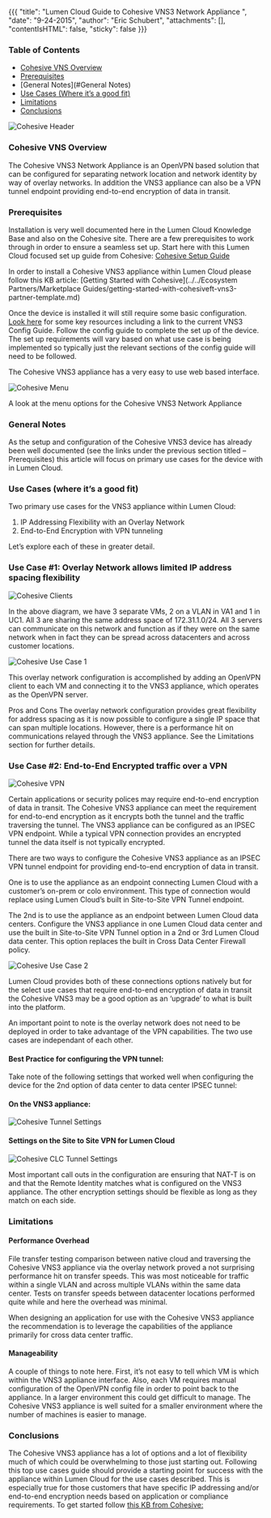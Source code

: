 {{{
  "title": "Lumen Cloud Guide to Cohesive VNS3 Network Appliance ",
  "date": "9-24-2015",
  "author": "Eric Schubert",
  "attachments": [],
  "contentIsHTML": false,
  "sticky": false
}}}

### Table of Contents

* [Cohesive VNS Overview](#Cohesive-VNS-Overview)
* [Prerequisites](#Prerequisites)
* [General Notes](#General Notes)
* [Use Cases (Where it’s a good fit)](#Use-Cases-Where-it’s-a-good-fit)
* [Limitations](#Limitations)
* [Conclusions](#Conclusions)

![Cohesive Header](../../images/Cohesive-UI-Title.png)

### Cohesive VNS Overview
The Cohesive VNS3 Network Appliance is an OpenVPN based solution that can be configured for separating network location and network identity by way of overlay networks. In addition the VNS3 appliance can also be a VPN tunnel endpoint providing end-to-end encryption of data in transit.

### Prerequisites
Installation is very well documented here in the Lumen Cloud Knowledge Base and also on the Cohesive site. There are a few prerequisites to work through in order to ensure a seamless set up. Start here with this Lumen Cloud focused set up guide from Cohesive: [Cohesive Setup Guide](//cohesive.net/dnld/Cohesive-Networks_VNS3-3.5-CenturyLink.pdf)

In order to install a Cohesive VNS3 appliance within Lumen Cloud please follow this KB article: [Getting Started with Cohesive](../../Ecosystem Partners/Marketplace Guides/getting-started-with-cohesiveft-vns3-partner-template.md)

Once the device is installed it will still require some basic configuration. [Look here](//cohesive.net/vns3/centurylink)  for some key resources including a link to the current VNS3 Config Guide. Follow the config guide to complete the set up of the device. The set up requirements will vary based on what use case is being implemented so typically just the relevant sections of the config guide will need to be followed.

The Cohesive VNS3 appliance has a very easy to use web based interface.

![Cohesive Menu](../../images/Cohesive-UI-Menu.png)

A look at the menu options for the Cohesive VNS3 Network Appliance



### General Notes

As the setup and configuration of the Cohesive VNS3 device has already been well documented (see the links under the previous section titled – Prerequisites) this article will focus on primary use cases for the device with in Lumen Cloud.

### Use Cases (where it’s a good fit)
Two primary use cases for the VNS3 appliance within Lumen Cloud:

1.	IP Addressing Flexibility with an Overlay Network
2.	End-to-End Encryption with VPN tunneling

Let’s explore each of these in greater detail.

### Use Case #1: Overlay Network allows limited IP address spacing flexibility

![Cohesive Clients](../../images/Cohesive-UI-Buildpack-clients.png)

In the above diagram, we have 3 separate VMs, 2 on a VLAN in VA1 and 1 in UC1. All 3 are sharing the same address space of 172.31.1.0/24. All 3 servers can communicate on this network and function as if they were on the same network when in fact they can be spread across datacenters and across customer locations.

![Cohesive Use Case 1](../../images/Cohesive-vns3-overlay-network.png)

This overlay network configuration is accomplished by adding an OpenVPN client to each VM and connecting it to the VNS3 appliance, which operates as the OpenVPN server.

Pros and Cons
The overlay network configuration provides great flexibility for address spacing as it is now possible to configure a single IP space that can span multiple locations. However, there is a performance hit on communications relayed through the VNS3 appliance. See the Limitations section for further details.



### Use Case #2: End-to-End Encrypted traffic over a VPN

![Cohesive VPN](../../images/Cohesive-UI-Tunnel.png)

Certain applications or security polices may require end-to-end encryption of data in transit. The Cohesive VNS3 appliance can meet the requirement for end-to-end encryption as it encrypts both the tunnel and the traffic traversing the tunnel.
The VNS3 appliance can be configured as an IPSEC VPN endpoint. While a typical VPN connection provides an encrypted tunnel the data itself is not typically encrypted.

There are two ways to configure the Cohesive VNS3 appliance as an IPSEC VPN tunnel endpoint for providing end-to-end encryption of data in transit.

One is to use the appliance as an endpoint connecting Lumen Cloud with a customer’s on-prem or colo environment. This type of connection would replace using Lumen Cloud’s built in Site-to-Site VPN Tunnel endpoint.

The 2nd is to use the appliance as an endpoint between Lumen Cloud data centers. Configure the VNS3 appliance in one Lumen Cloud data center and use the built in Site-to-Site VPN Tunnel option in a 2nd or 3rd Lumen Cloud data center. This option replaces the built in Cross Data Center Firewall policy.

![Cohesive Use Case 2](../../images/Cohesive-vns3-encryption.png)

Lumen Cloud provides both of these connections options natively but for the select use cases that require end-to-end encryption of data in transit the Cohesive VNS3 may be a good option as an ‘upgrade’ to what is built into the platform.

An important point to note is the overlay network does not need to be deployed in order to take advantage of the VPN capabilities. The two use cases are independant of each other.

#### Best Practice for configuring the VPN tunnel:

Take note of the following settings that worked well when configuring the device for the 2nd option of data center to data center IPSEC tunnel:

#### On the VNS3 appliance:

![Cohesive Tunnel Settings](../../images/Cohesive-UI-tunnel-settings.png)

#### Settings on the Site to Site VPN for Lumen Cloud

![Cohesive CLC Tunnel Settings](../../images/Cohesive-CLC-UI-tunnel-settings.png)

Most important call outs in the configuration are ensuring that NAT-T is on and that the Remote Identity matches what is configured on the VNS3 appliance. The other encryption settings should be flexible as long as they match on each side.

### Limitations

#### Performance Overhead
File transfer testing comparison between native cloud and traversing the Cohesive VNS3 appliance via the overlay network proved a not surprising performance hit on transfer speeds. This was most noticeable for traffic within a single VLAN and across multiple VLANs within the same data center. Tests on transfer speeds between datacenter locations performed quite while and here the overhead was minimal.

When designing an application for use with the Cohesive VNS3 appliance the recommendation is to leverage the capabilities of the appliance primarily for cross data center traffic.

#### Manageability

A couple of things to note here. First, it’s not easy to tell which VM is which within the VNS3 appliance interface. Also, each VM requires manual configuration of the OpenVPN config file in order to point back to the appliance. In a larger environment this could get difficult to manage. The Cohesive VNS3 appliance is well suited for a smaller environment where the number of machines is easier to manage.

### Conclusions

The Cohesive VNS3 appliance has a lot of options and a lot of flexibility much of which could be overwhelming to those just starting out. Following this top use cases guide should provide a starting point for success with the appliance within Lumen Cloud for the use cases described. This is especially true for those customers that have specific IP addressing and/or end-to-end encryption needs based on application or compliance requirements. To get started follow [this KB from Cohesive:](//cohesive.net/dnld/Cohesive-Networks_VNS3-3.5-CenturyLink.pdf)
